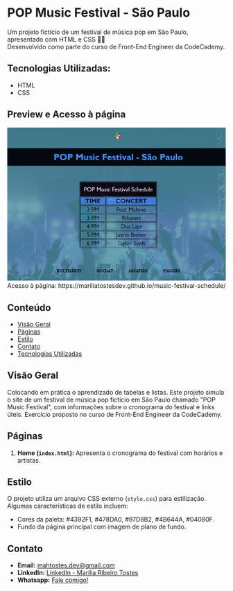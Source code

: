 # POP Music Festival - São Paulo
Um projeto fictício de um festival de música pop em São Paulo, apresentado com HTML e CSS 🚀🎵
 <br />
Desenvolvido como parte do curso de Front-End Engineer da CodeCademy.

## Tecnologias Utilizadas:
- HTML
- CSS

## Preview e Acesso à página
<img src="./music-festival.png" alt="music-festival-schedule-page-overview">
Acesso à página: https://mariliatostesdev.github.io/music-festival-schedule/

## Conteúdo

- [Visão Geral](#visão-geral)
- [Páginas](#páginas)
- [Estilo](#estilo)
- [Contato](#contato)
- [Tecnologias Utilizadas](#tecnologias-utilizadas)

## Visão Geral
Colocando em prática o aprendizado de tabelas e listas.
Este projeto simula o site de um festival de música pop fictício em São Paulo chamado "POP Music Festival", com informações sobre o cronograma do festival e links úteis.
Exercício proposto no curso de Front-End Engineer da CodeCademy.

## Páginas

1. **Home (`index.html`):** Apresenta o cronograma do festival com horários e artistas.

## Estilo

O projeto utiliza um arquivo CSS externo (`style.css`) para estilização. Algumas características de estilo incluem:

- Cores da paleta: #4392F1, #478DA0, #97D8B2, #4B644A, #04080F.
- Fundo da página principal com imagem de plano de fundo.

## Contato

- **Email:** mahtostes.dev@gmail.com
- **LinkedIn:** [LinkedIn - Marília Ribeiro Tostes](https://www.linkedin.com/in/marilia-ribeiro-tostes/)
- **Whatsapp:** [Fale comigo!](https://wa.me/5567981443147)
